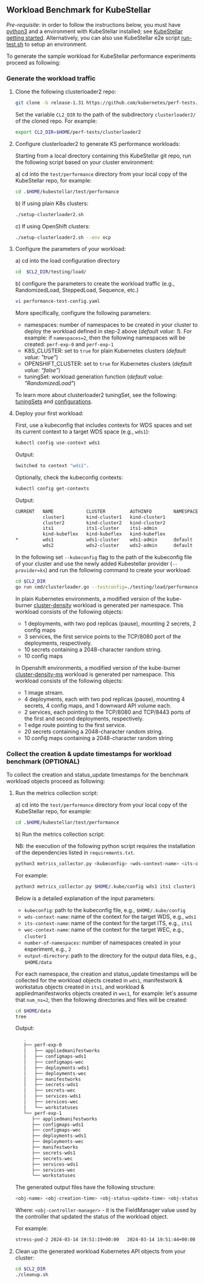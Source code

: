 ## Workload Benchmark for KubeStellar

*Pre-requisite*: in order to follow the instructions below, you must have [python3](https://www.python.org/downloads/) and a environment with KubeStellar installed; see [KubeStellar getting started](https://docs.kubestellar.io/release-0.23.1/direct/get-started/). Alternatively, you can also use KubeStellar e2e script [run-test.sh](https://github.com/kubestellar/kubestellar/blob/main/test/e2e/run-test.sh) to setup an environment.

To generate the sample workload for KubeStellar performance experiments proceed as following:

### Generate the workload traffic

1. Clone the following clusterloader2 repo: 

   ```bash
   git clone -b release-1.31 https://github.com/kubernetes/perf-tests.git
   ```

   Set the variable `CL2_DIR` to the path of the subdirectory `clusterloader2/` of the cloned repo. For example: 

   ```bash
   export CL2_DIR=$HOME/perf-tests/clusterloader2
   ```

2. Configure clusterloader2 to generate KS performance workloads:

   Starting from a local directory containing this KubeStellar git repo, run the following script based on your cluster environment:

   a) cd into the `test/performance` directory from your local copy of the KubeStellar repo, for example:

   ```bash
   cd .$HOME/kubestellar/test/performance
   ```

   b) If using plain K8s clusters:

   ```bash
   ./setup-clusterloader2.sh
   ```

   c) If using OpenShift clusters: 

   ```bash
   ./setup-clusterloader2.sh --env ocp
   ```

3. Configure the parameters of your workload:  

   a) cd into the load configuration directory

   ```bash
   cd  $CL2_DIR/testing/load/
   ```
  
   b) configure the parameters to create the workload traffic (e.g., RandomizedLoad, SteppedLoad, Sequence, etc.)
   
   ```bash
   vi performance-test-config.yaml
   ``` 

   More specifically, configure the following parameters: 

   - namespaces: number of namespaces to be created in your cluster to deploy the workload defined in step-2 above (*default value: 1*). For example: if `namespaces=2`, then the following namespaces will be created: `perf-exp-0` and `perf-exp-1`
   - K8S_CLUSTER: set to `true` for plain Kubernetes clusters (*default value: "true"*)
   - OPENSHIFT_CLUSTER: set to `true` for Kubernetes clusters (*default value: "false"*)
   - tuningSet: workload generation function (*default value: "RandomizedLoad"*)

   To learn more about clusterloader2 tuningSet, see the following: [tuningSets](https://github.com/kubernetes/perf-tests/blob/master/clusterloader2/docs/design.md#tuning-set) and [configurations](https://github.com/kubernetes/perf-tests/blob/fac2a5eec96fab76a4bc4858795df4544b729b0b/clusterloader2/api/types.go#L249).




4. Deploy your first workload:

   First, use a kubeconfig that includes contexts for WDS spaces and set its current context to a target WDS space (e.g., `wds1`):

   ```bash
   kubectl config use-context wds1
   ```

   Output:
   ```bash
   Switched to context "wds1".
   ```
   
   Optionally, check the kubeconfig contexts: 
   ```bash
   kubectl config get-contexts
   ```
   
   Output:
   ```bash
   CURRENT   NAME            CLUSTER         AUTHINFO        NAMESPACE
             cluster1        kind-cluster1   kind-cluster1   
             cluster2        kind-cluster2   kind-cluster2   
             its1            its1-cluster    its1-admin      
             kind-kubeflex   kind-kubeflex   kind-kubeflex   
   *         wds1            wds1-cluster    wds1-admin      default
             wds2            wds2-cluster    wds2-admin      default
   ```

   In the following set ``--kubeconfig`` flag to the path of the kubeconfig file of your cluster and use the newly added Kubestellar provider (`--provider=ks`) and run the following command to create your workload:

   ```bash
   cd $CL2_DIR
   go run cmd/clusterloader.go --testconfig=./testing/load/performance-test-config.yaml --kubeconfig=<path>/wds-kubeconfig --provider=ks --v=2
   ```

    In plain Kubernetes environments, a modified version of the kube-burner [cluster-density](https://github.com/kube-burner/kube-burner/tree/main/examples/workloads/cluster-density) workload is generated per namespace. This workload consists of the following objects:

   - 1 deployments, with two pod replicas (pause), mounting 2 secrets, 2 config maps
   - 3 services, the first service points to the TCP/8080 port of the deployments, respectively.
   - 10 secrets containing a 2048-character random string.
   - 10 config maps

   In Openshift environments, a modified version of the kube-burner [cluster-density-ms](https://github.com/kube-burner/kube-burner-ocp/tree/478bb42e1842a94ca3210d26a08633b70a443005/cmd/config/cluster-density-ms) workload is generated per namespace. This workload consists of the following objects:

    - 1 image stream.
    - 4 deployments, each with two pod replicas (pause), mounting 4 secrets, 4 config maps, and
      1 downward API volume each.
    - 2 services, each pointing to the TCP/8080 and TCP/8443 ports of the first and second
      deployments, respectively.
    - 1 edge route pointing to the first service.
    - 20 secrets containing a 2048-character random string.
    - 10 config maps containing a 2048-character random string



### Collect the creation & update timestamps for workload benchmark (OPTIONAL)


To collect the creation and status_update timestamps for the benchmark workload objects proceed as following:  

1. Run the metrics collection script:

   a) cd into the `test/performance` directory from your local copy of the KubeStellar repo, for example:

   ```bash
   cd .$HOME/kubestellar/test/performance
   ```

   b) Run the metrics collection script:

   NB: the execution of the following python script requires the installation of the dependencies listed in `requirements.txt`.

   ```bash 
   python3 metrics_collector.py <kubeconfig> <wds-context-name> <its-context-name> <wec-context-name> <number-of-namespaces> <output-directory> 
   ```

   For example:
   
   ```bash 
   python3 metrics_collector.py $HOME/.kube/config wds1 its1 cluster1 2 $HOME/data
   ```

   Below is a detailed explanation of the input parameters:
   - `kubeconfig`: path to the kubeconfig file, e.g., `$HOME/.kube/config`
   - `wds-context-name`: name of the context for the target WDS, e.g., `wds1`
   - `its-context-name`: name of the context for the target ITS, e.g., `its1`
   - `wec-context-name`: name of the context for the target WEC, e.g., `cluster1`
   - `number-of-namespaces`: number of namespaces created in your experiment, e.g., `2`
   - `output-directory`: path to the directory for the output data files, e.g., `$HOME/data`

   For each namespace, the creation and status_update timestamps will be collected for the workload objects created in `wds1`, manifestwork & workstatus objects created in `its1`, and workload & appliedmanifestworks objects created in `wec1`, for example: let's assume that `num_ns=2`, then the following directories and files will be created: 

   ```bash 
   cd $HOME/data
   tree
   ```

   Output:
   ```bash 
      .
      ├── perf-exp-0
      │   ├── appliedmanifestworks
      │   ├── configmaps-wds1
      │   ├── configmaps-wec
      │   ├── deployments-wds1
      │   ├── deployments-wec
      │   ├── manifestworks
      │   ├── secrets-wds1
      │   ├── secrets-wec
      │   ├── services-wds1
      │   ├── services-wec
      │   └── workstatuses
      └── perf-exp-1
         ├── appliedmanifestworks
         ├── configmaps-wds1
         ├── configmaps-wec
         ├── deployments-wds1
         ├── deployments-wec
         ├── manifestworks
         ├── secrets-wds1
         ├── secrets-wec
         ├── services-wds1
         ├── services-wec
         └── workstatuses
   ```

   The generated output files have the following structure:

   ```bash
   <obj-name> <obj-creation-time> <obj-status-update-time> <obj-status-condition> <obj-controller-manager>
   ```
   
   Where: `<obj-controller-manager>` - it is the FieldManager value used by the controller that updated the status of the workload object.

   For example: 

   ```bash
   stress-pod-2	2024-03-14 19:51:19+00:00	2024-03-14 19:51:44+00:00	Succeeded	controller-manager
   ```

2. Clean up the generated workload Kubernetes API objects from your cluster:

   ```bash
   cd $CL2_DIR
   ./cleanup.sh
   ```